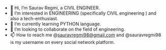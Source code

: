 - 👋 Hi, I’m Saurav Regmi, a CIVIL ENGINEER.
- 👀 I’m interested in ENGINEERING (specifically CIVIL engineering ) and also a tech-enthusiast.
- 🌱 I’m currently learning PYTHON language.
- 💞️ I’m looking to collaborate on the field of engineering.
- 📫 How to reach me @sauravregmi98@gmail.com and @sauravregmi98 is my username on every social network platform.

<!---
sauravregmi98/sauravregmi98 is a ✨ special ✨ repository because its `README.md` (this file) appears on your GitHub profile.
You can click the Preview link to take a look at your changes.
--->
